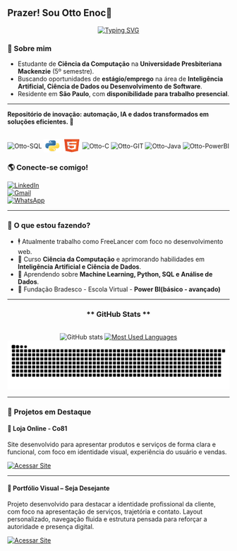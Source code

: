 ## Prazer! Sou Otto Enoc👋
<div align="center">
  <a href="https://git.io/typing-svg">
    <img src="https://readme-typing-svg.demolab.com?font=Fira+Code&weight=500&size=22&pause=1000&color=0000FF&center=true&vCenter=true&random=false&width=524&lines=%E2%8A%B9+Welcome+to+my+profile!+%CB%99%E1%B5%95%CB%99+%E2%8A%B9+" alt="Typing SVG">
  </a>
</div>

### 📌 Sobre mim  
- Estudante de **Ciência da Computação** na **Universidade Presbiteriana Mackenzie** (5º semestre).
- Buscando oportunidades de **estágio/emprego** na área de **Inteligência Artificial, Ciência de Dados ou Desenvolvimento de Software**.
- Residente em **São Paulo**, com **disponibilidade para trabalho presencial**.

---

**Repositório de inovação: automação, IA e dados transformados em soluções eficientes. 🚀**
<div style="display: inline_block"><br>
  <img align="center" alt="Otto-SQL" height="30" width="40" src="https://cdn.jsdelivr.net/gh/devicons/devicon@latest/icons/sqldeveloper/sqldeveloper-original.svg">
  <img align="center" alt="Otto-Python" height="30" width="40" src="https://raw.githubusercontent.com/devicons/devicon/master/icons/python/python-original.svg">
  <img align="center" alt="Otto-HTML" height="30" width="40" src="https://raw.githubusercontent.com/devicons/devicon/master/icons/html5/html5-original.svg">
  <img align="center" alt="Otto-C" height="30" width="40" src="https://cdn.jsdelivr.net/gh/devicons/devicon@latest/icons/c/c-original.svg">
  <img align="center" alt="Otto-GIT" height="30" width="40" src="https://cdn.jsdelivr.net/gh/devicons/devicon@latest/icons/git/git-original-wordmark.svg">
  <img align="center" alt="Otto-Java" height="30" width="40" src="https://cdn.jsdelivr.net/gh/devicons/devicon@latest/icons/java/java-original.svg">
  <img align="center" alt="Otto-PowerBI" height="30" width="40" src="https://raw.githubusercontent.com/microsoft/PowerBI-Icons/main/SVG/Power-BI.svg">
</div>

### 🌎 **Conecte-se comigo!**  

[![LinkedIn](https://img.shields.io/badge/-LinkedIn-%230077B5?style=for-the-badge&logo=linkedin&logoColor=white)](https://www.linkedin.com/in/ottoenoc/)  
[![Gmail](https://img.shields.io/badge/-Gmail-%23333?style=for-the-badge&logo=gmail&logoColor=white)](mailto:ottoenoc@gmail.com)  
[![WhatsApp](https://img.shields.io/badge/-WhatsApp-%25D366?style=for-the-badge&logo=whatsapp&logoColor=white)](https://wa.me/11998280299)  

---

### 🚀 **O que estou fazendo?**  
- 🕴  Atualmente trabalho como FreeLancer com foco no desenvolvimento web.
- 🔭 Curso **Ciência da Computação** e aprimorando habilidades em **Inteligência Artificial e Ciência de Dados**. 
- 🌱 Aprendendo sobre **Machine Learning, Python, SQL e Análise de Dados**.  
- 📖 Fundação Bradesco - Escola Virtual - **Power BI(básico - avançado)** 
---

</div>
<div style="text-align: center;" align="center">
  <h3>** GitHub Stats **</h3>
  <br>
  <img src="https://github-readme-stats-git-masterrstaa-rickstaa.vercel.app/api?username=OttoEnoc&hide_title=true&show_icons=true&include_all_commits=false&count_private=true&line_height=25&hide=issues&bg_color=000&title_color=008CFF&text_color=FFF&border_radius=3&border_color=1A5276&icon_color=008CFF&theme=jolly" alt="GitHub stats">

<a href="https://github.com/OttoEnoc/github-readme-stats">
  <img src="https://github-readme-stats-git-masterrstaa-rickstaa.vercel.app/api/top-langs/?username=OttoEnoc&line_height=10&card_width=290&layout=compact&hide_title=false&count_private=true&langs_count=4&show_icons=true&title_color=008CFF&hide=html,scss,less&bg_color=000&text_color=8B8B8B&border_radius=3&border_color=1A5276&count_private=true" alt="Most Used Languages">
</a>
</div>

<picture>
  <img alt="github contribution grid snake animation" src="https://raw.githubusercontent.com/OttoEnoc/OttoEnoc/output/github-contribution-grid-snake-dark.svg">
</picture>


---

### 💼 **Projetos em Destaque**  

#### 📌 Loja Online - Co81  
Site desenvolvido para apresentar produtos e serviços de forma clara e funcional, com foco em identidade visual, experiência do usuário e vendas.

[![Acessar Site](https://img.shields.io/badge/-Acessar%20Site-%230077B5?style=for-the-badge&logo=google-chrome&logoColor=white)](https://www.co81.com.br)

---

#### 📌 Portfólio Visual – Seja Desejante  
Projeto desenvolvido para destacar a identidade profissional da cliente, com foco na apresentação de serviços, trajetória e contato. Layout personalizado, navegação fluida e estrutura pensada para reforçar a autoridade e presença digital.

[![Acessar Site](https://img.shields.io/badge/-Acessar%20Site-%230077B5?style=for-the-badge&logo=google-chrome&logoColor=white)](https://www.sejadesejante.com.br/)

